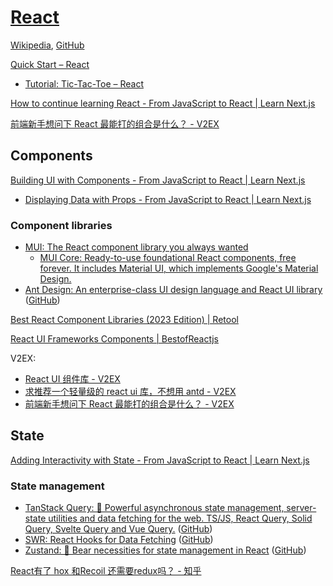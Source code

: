 # [React](https://react.dev/)
[Wikipedia](https://en.wikipedia.org/wiki/React_(software)), [GitHub](https://github.com/facebook/react)

[Quick Start – React](https://react.dev/learn)
- [Tutorial: Tic-Tac-Toe – React](https://react.dev/learn/tutorial-tic-tac-toe)

[How to continue learning React - From JavaScript to React | Learn Next.js](https://nextjs.org/learn/foundations/from-javascript-to-react/continue-learning-react)

[前端新手想问下 React 最能打的组合是什么？ - V2EX](https://www.v2ex.com/t/846126)

## Components
[Building UI with Components - From JavaScript to React | Learn Next.js](https://nextjs.org/learn/foundations/from-javascript-to-react/building-ui-with-components)
- [Displaying Data with Props - From JavaScript to React | Learn Next.js](https://nextjs.org/learn/foundations/from-javascript-to-react/displaying-data-with-props)

### Component libraries
- [MUI: The React component library you always wanted](https://mui.com/)
  - [MUI Core: Ready-to-use foundational React components, free forever. It includes Material UI, which implements Google's Material Design.](https://github.com/mui/material-ui)
- [Ant Design: An enterprise-class UI design language and React UI library](https://ant.design/) ([GitHub](https://github.com/ant-design/ant-design))

[Best React Component Libraries (2023 Edition) | Retool](https://retool.com/blog/react-component-libraries/)

[React UI Frameworks Components | BestofReactjs](https://bestofreactjs.com/catalog/react-ui-frameworks_star_1)

V2EX:
- [React UI 组件库 - V2EX](https://www.v2ex.com/t/693545)
- [求推荐一个轻量级的 react ui 库，不想用 antd - V2EX](https://www.v2ex.com/t/778408)
- [前端新手想问下 React 最能打的组合是什么？ - V2EX](https://www.v2ex.com/t/846126)

## State
[Adding Interactivity with State - From JavaScript to React | Learn Next.js](https://nextjs.org/learn/foundations/from-javascript-to-react/adding-interactivity-with-state)

### State management
- [TanStack Query: 🤖 Powerful asynchronous state management, server-state utilities and data fetching for the web. TS/JS, React Query, Solid Query, Svelte Query and Vue Query.](https://tanstack.com/query/) ([GitHub](https://github.com/tanstack/query))
- [SWR: React Hooks for Data Fetching](https://swr.vercel.app/) ([GitHub](https://github.com/vercel/swr))
- [Zustand: 🐻 Bear necessities for state management in React](https://zustand-demo.pmnd.rs/) ([GitHub](https://github.com/pmndrs/zustand))

[React有了 hox 和Recoil 还需要redux吗？ - 知乎](https://www.zhihu.com/question/445762769)
